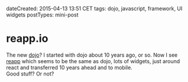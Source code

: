 dateCreated: 2015-04-13 13:51 CET
tags: dojo, javascript, framework, UI widgets
postTypes: mini-post

# reapp.io

The new [dojo][49]? I started with dojo about 10 years ago, or so.
Now I see [reapp][48] which seems to be the same as dojo, lots of widgets,
just around react and transferred 10 years ahead and to mobile.  
Good stuff? Or not?

[48]: https://github.com/reapp/reapp-ui
[49]: http://dojotoolkit.org/

